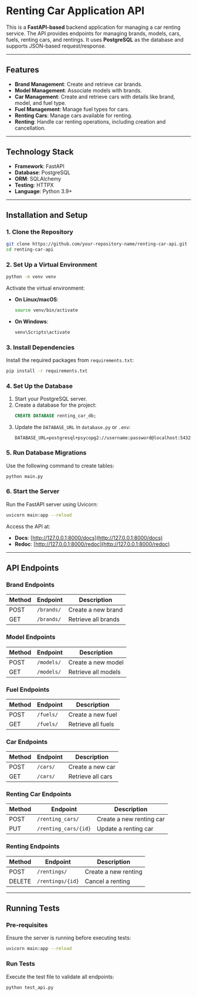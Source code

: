 # Renting Car Application API

This is a **FastAPI-based** backend application for managing a car renting service. The API provides endpoints for managing brands, models, cars, fuels, renting cars, and rentings. It uses **PostgreSQL** as the database and supports JSON-based request/response.

---

## Features

- **Brand Management**: Create and retrieve car brands.
- **Model Management**: Associate models with brands.
- **Car Management**: Create and retrieve cars with details like brand, model, and fuel type.
- **Fuel Management**: Manage fuel types for cars.
- **Renting Cars**: Manage cars available for renting.
- **Renting**: Handle car renting operations, including creation and cancellation.

---

## Technology Stack

- **Framework**: FastAPI
- **Database**: PostgreSQL
- **ORM**: SQLAlchemy
- **Testing**: HTTPX
- **Language**: Python 3.9+

---

## Installation and Setup

### **1. Clone the Repository**

```bash
git clone https://github.com/your-repository-name/renting-car-api.git
cd renting-car-api
```

### **2. Set Up a Virtual Environment**

```bash
python -m venv venv
```

Activate the virtual environment:

- **On Linux/macOS**:
  ```bash
  source venv/bin/activate
  ```

- **On Windows**:
  ```bash
  venv\Scripts\activate
  ```

### **3. Install Dependencies**

Install the required packages from `requirements.txt`:

```bash
pip install -r requirements.txt
```

### **4. Set Up the Database**

1. Start your PostgreSQL server.
2. Create a database for the project:
   ```sql
   CREATE DATABASE renting_car_db;
   ```
3. Update the `DATABASE_URL` in `database.py` or `.env`:
   ```text
   DATABASE_URL=postgresql+psycopg2://username:password@localhost:5432/renting_car_db
   ```

### **5. Run Database Migrations**

Use the following command to create tables:
```bash
python main.py
```

### **6. Start the Server**

Run the FastAPI server using Uvicorn:
```bash
uvicorn main:app --reload
```

Access the API at:
- **Docs**: [http://127.0.0.1:8000/docs](http://127.0.0.1:8000/docs)
- **Redoc**: [http://127.0.0.1:8000/redoc](http://127.0.0.1:8000/redoc)

---

## API Endpoints

### **Brand Endpoints**
| Method | Endpoint      | Description          |
|--------|---------------|----------------------|
| POST   | `/brands/`    | Create a new brand   |
| GET    | `/brands/`    | Retrieve all brands  |

### **Model Endpoints**
| Method | Endpoint      | Description           |
|--------|---------------|-----------------------|
| POST   | `/models/`    | Create a new model    |
| GET    | `/models/`    | Retrieve all models   |

### **Fuel Endpoints**
| Method | Endpoint      | Description           |
|--------|---------------|-----------------------|
| POST   | `/fuels/`     | Create a new fuel     |
| GET    | `/fuels/`     | Retrieve all fuels    |

### **Car Endpoints**
| Method | Endpoint      | Description           |
|--------|---------------|-----------------------|
| POST   | `/cars/`      | Create a new car      |
| GET    | `/cars/`      | Retrieve all cars     |

### **Renting Car Endpoints**
| Method | Endpoint                 | Description               |
|--------|--------------------------|---------------------------|
| POST   | `/renting_cars/`         | Create a new renting car  |
| PUT    | `/renting_cars/{id}`     | Update a renting car      |

### **Renting Endpoints**
| Method | Endpoint                 | Description               |
|--------|--------------------------|---------------------------|
| POST   | `/rentings/`             | Create a new renting      |
| DELETE | `/rentings/{id}`         | Cancel a renting          |

---

## Running Tests

### **Pre-requisites**
Ensure the server is running before executing tests:
```bash
uvicorn main:app --reload
```

### **Run Tests**
Execute the test file to validate all endpoints:
```bash
python test_api.py
```
